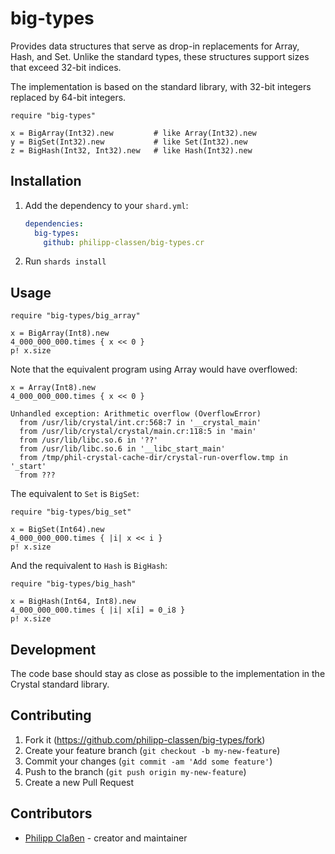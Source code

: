 # big-types

Provides data structures that serve as drop-in replacements for Array, Hash, and Set.
Unlike the standard types, these structures support sizes that exceed 32-bit indices.

The implementation is based on the standard library, with 32-bit integers replaced by 64-bit integers.

```crystal
require "big-types"

x = BigArray(Int32).new         # like Array(Int32).new
y = BigSet(Int32).new           # like Set(Int32).new
z = BigHash(Int32, Int32).new   # like Hash(Int32).new
```

## Installation

1. Add the dependency to your `shard.yml`:

   ```yaml
   dependencies:
     big-types:
       github: philipp-classen/big-types.cr
   ```

2. Run `shards install`

## Usage

```crystal
require "big-types/big_array"

x = BigArray(Int8).new
4_000_000_000.times { x << 0 }
p! x.size
```

Note that the equivalent program using Array would have overflowed:

```crystal
x = Array(Int8).new
4_000_000_000.times { x << 0 }

Unhandled exception: Arithmetic overflow (OverflowError)
  from /usr/lib/crystal/int.cr:568:7 in '__crystal_main'
  from /usr/lib/crystal/crystal/main.cr:118:5 in 'main'
  from /usr/lib/libc.so.6 in '??'
  from /usr/lib/libc.so.6 in '__libc_start_main'
  from /tmp/phil-crystal-cache-dir/crystal-run-overflow.tmp in '_start'
  from ???
```

The equivalent to `Set` is `BigSet`:

```crystal
require "big-types/big_set"

x = BigSet(Int64).new
4_000_000_000.times { |i| x << i }
p! x.size
```

And the requivalent to `Hash` is `BigHash`:

```crystal
require "big-types/big_hash"

x = BigHash(Int64, Int8).new
4_000_000_000.times { |i| x[i] = 0_i8 }
p! x.size
```

## Development

The code base should stay as close as possible to the implementation in the
Crystal standard library.

## Contributing

1. Fork it (<https://github.com/philipp-classen/big-types/fork>)
2. Create your feature branch (`git checkout -b my-new-feature`)
3. Commit your changes (`git commit -am 'Add some feature'`)
4. Push to the branch (`git push origin my-new-feature`)
5. Create a new Pull Request

## Contributors

- [Philipp Claßen](https://github.com/philipp-classen) - creator and maintainer
